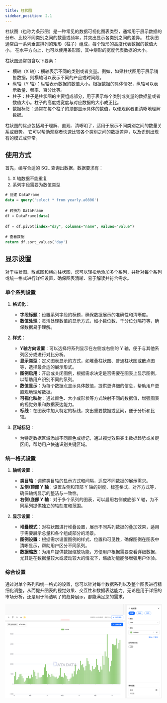```yaml
---
title: 柱状图
sidebar_position: 2.1
---
```


柱状图（也称为条形图）是一种常见的数据可视化图表类型，通常用于展示数据的分布、比较不同类别之间的数量或频率，并突出显示各类别之间的差异。
柱状图通常由一系列垂直排列的矩形（柱子）组成，每个矩形的高度代表数据的数值大小。
在水平方向上，也可以使用条形图，其中矩形的宽度代表数据的大小。

柱状图通常包含以下要素：

- 横轴（X 轴）：横轴表示不同的类别或者变量。例如，如果柱状图用于展示销售数据，则横轴可以表示不同的产品或时间段。
- 纵轴（Y 轴）：纵轴表示数据的数值大小。根据数据的具体情况，纵轴可以表示数量、频率、百分比等。
- 柱子：柱子是柱状图的主要组成部分，用于表示每个类别或变量的数据量或者数值大小。柱子的高度或宽度与对应数据的大小成正比。
- 数据标签：通常在每个柱子的顶部显示具体的数值，以便观察者更清晰地理解数据。

柱状图的优点包括易于理解、直观、清晰明了，适用于展示不同类别之间的数量关系或趋势。
它可以帮助观察者快速比较各个类别之间的数据差异，以及识别出现有的模式或异常。

## 使用方式

首先，编写合适的 SQL 查询出数据，数据要求有：

1. X 轴数据不能重复
2. 系列字段需要为数值类型

```sql
# 创建 DataFrame
data = query('select * from yearly.a0806')

# 转换为 DataFrame
df = DataFrame(data)

df = df.pivot(index="day", columns="name", values="value")

# 查看数据
return df.sort_values('day') 
```

## 显示设置

对于柱状图、散点图和横向柱状图，您可以轻松地添加多个系列，并针对每个系列或统一格式进行详细设置，确保图表清晰、易于解读并符合需求。

### 单个系列设置

1. **格式化**：
   - **字段标题**：设置系列字段的标题，确保数据展示的准确性和清晰度。
   - **数值处理**：灵活处理数值的显示方式，如小数位数、千分位分隔符等，确保数据易于理解。

2. **样式**：
   - **Y轴方向设置**：可以选择将系列显示在左侧或右侧的 Y 轴，便于与其他系列区分或进行对比分析。
   - **显示类型**：定义图表显示的方式，如堆叠柱状图、普通柱状图或散点图等，选择最合适的展示形式。
   - **图例启用**：开启或关闭图例，根据需求决定是否需要在图表上显示图例，以帮助用户识别不同的系列。
   - **数值显示**：为每个数据点显示具体数值，提供更详细的信息，帮助用户更直观地理解数据。
   - **可视化映射**：通过颜色、大小或形状等方式映射不同的数据值，增强图表的视觉效果和数据表达能力。
   - **标线**：在图表中加入特定的标线，突出重要数据或区间，便于分析和比较。

3. **区域标记**：
   - 为特定数据区域添加不同颜色或标记，通过视觉效果突出数据趋势或关键区间，帮助用户快速识别关键区域。

### 统一格式设置

1. **轴线设置**：
   - **类目轴**：调整类目轴的显示方式和间隔，适应不同数据的展示需求。
   - **左侧/顶部 Y 轴**：设置左侧和顶部 Y 轴的刻度、标签格式、对齐方式等，确保轴线显示的整洁与一致性。
   - **右侧/底部 Y 轴**：对于多个系列的图表，可以启用右侧或底部 Y 轴，为不同系列提供独立的轴刻度和范围。

2. **显示设置**：
   - **堆叠模式**：对柱状图进行堆叠设置，展示不同系列数据的叠加效果，适用于需要展示总量和各个组成部分的场景。
   - **图例设置**：根据需求设置图例的样式、位置和可见性，确保图例在图表中清晰显示，帮助用户区分不同系列。
   - **数据缩放**：为用户提供数据缩放功能，方便用户根据需要查看详细数据，尤其是在数据量较大或波动较大的情况下，缩放功能能够增强用户体验。

### 综合设置

通过对单个系列和统一格式的设置，您可以针对每个数据系列以及整个图表进行精细化调整，从而提升图表的视觉效果、交互性和数据表达能力。无论是用于详细的市场分析，还是用于简洁明了的趋势展示，都能满足您的需求。

![image](./bar.png)


